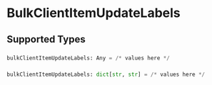 # BulkClientItemUpdateLabels


## Supported Types

### 

```python
bulkClientItemUpdateLabels: Any = /* values here */
```

### 

```python
bulkClientItemUpdateLabels: dict[str, str] = /* values here */
```

